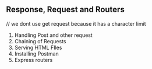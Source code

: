 ## **Response, Request and Routers**


// we dont use get request because it has a character limit
1. Handling Post and other request
2. Chaining of Requests
3. Serving HTML FIles
4. Installing Postman
5. Express routers

